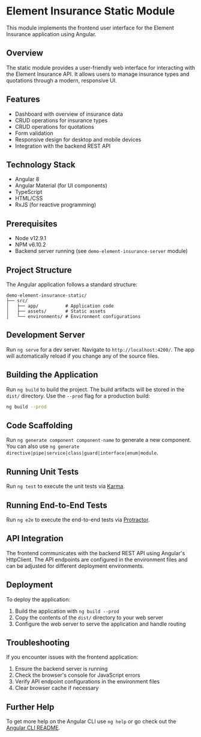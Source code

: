 # Element Insurance Static Module

This module implements the frontend user interface for the Element Insurance application using Angular.

## Overview

The static module provides a user-friendly web interface for interacting with the Element Insurance API. 
It allows users to manage insurance types and quotations through a modern, responsive UI.

## Features

- Dashboard with overview of insurance data
- CRUD operations for insurance types
- CRUD operations for quotations
- Form validation
- Responsive design for desktop and mobile devices
- Integration with the backend REST API

## Technology Stack

- Angular 8
- Angular Material (for UI components)
- TypeScript
- HTML/CSS
- RxJS (for reactive programming)

## Prerequisites

* Node v12.9.1
* NPM v6.10.2
* Backend server running (see `demo-element-insurance-server` module)

## Project Structure

The Angular application follows a standard structure:

```
demo-element-insurance-static/
├── src/
│   ├── app/          # Application code
│   ├── assets/       # Static assets
│   └── environments/ # Environment configurations
```

## Development Server

Run `ng serve` for a dev server. Navigate to `http://localhost:4200/`. The app will automatically reload 
if you change any of the source files.

## Building the Application

Run `ng build` to build the project. The build artifacts will be stored in the `dist/` directory. 
Use the `--prod` flag for a production build:

```bash
ng build --prod
```

## Code Scaffolding

Run `ng generate component component-name` to generate a new component. 
You can also use `ng generate directive|pipe|service|class|guard|interface|enum|module`.

## Running Unit Tests

Run `ng test` to execute the unit tests via [Karma](https://karma-runner.github.io).

## Running End-to-End Tests

Run `ng e2e` to execute the end-to-end tests via [Protractor](http://www.protractortest.org/).

## API Integration

The frontend communicates with the backend REST API using Angular's HttpClient. 
The API endpoints are configured in the environment files and can be adjusted 
for different deployment environments.

## Deployment

To deploy the application:

1. Build the application with `ng build --prod`
2. Copy the contents of the `dist/` directory to your web server
3. Configure the web server to serve the application and handle routing

## Troubleshooting

If you encounter issues with the frontend application:

1. Ensure the backend server is running
2. Check the browser's console for JavaScript errors
3. Verify API endpoint configurations in the environment files
4. Clear browser cache if necessary

## Further Help

To get more help on the Angular CLI use `ng help` 
or go check out the [Angular CLI README](https://github.com/angular/angular-cli/blob/master/README.md).
